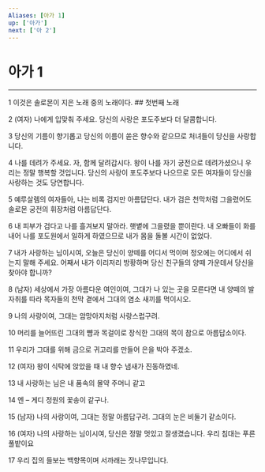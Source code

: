 ```yaml
---
Aliases: [아가 1]
up: ['아가']
next: ['아 2']
---
```

# 아가 1

***


1 이것은 솔로몬이 지은 노래 중의 노래이다. ## 첫번째 노래 

2 (여자) 나에게 입맞춰 주세요. 당신의 사랑은 포도주보다 더 달콤합니다. 

3 당신의 기름이 향기롭고 당신의 이름이 쏟은 향수와 같으므로 처녀들이 당신을 사랑합니다. 

4 나를 데려가 주세요. 자, 함께 달려갑시다. 왕이 나를 자기 궁전으로 데려가셨으니 우리는 정말 행복할 것입니다. 당신의 사랑이 포도주보다 나으므로 모든 여자들이 당신을 사랑하는 것도 당연합니다. 

5 예루살렘의 여자들아, 나는 비록 검지만 아름답단다. 내가 검은 천막처럼 그을렸어도 솔로몬 궁전의 휘장처럼 아름답단다. 

6 내 피부가 검다고 나를 흘겨보지 말아라. 햇볕에 그을렸을 뿐이란다. 내 오빠들이 화를 내어 나를 포도원에서 일하게 하였으므로 내가 몸을 돌볼 시간이 없었다. 

7 내가 사랑하는 님이시여, 오늘은 당신이 양떼를 어디서 먹이며 정오에는 어디에서 쉬는지 말해 주세요. 어째서 내가 이리저리 방황하며 당신 친구들의 양떼 가운데서 당신을 찾아야 합니까? 

8 (남자) 세상에서 가장 아름다운 여인이여, 그대가 나 있는 곳을 모른다면 내 양떼의 발자취를 따라 목자들의 천막 곁에서 그대의 염소 새끼를 먹이시오. 

9 나의 사랑이여, 그대는 암망아지처럼 사랑스럽구려. 

10 머리를 늘어뜨린 그대의 뺨과 목걸이로 장식한 그대의 목이 참으로 아름답소이다. 

11 우리가 그대를 위해 금으로 귀고리를 만들어 은을 박아 주겠소. 

12 (여자) 왕이 식탁에 앉았을 때 내 향수 냄새가 진동하였네. 

13 내 사랑하는 님은 내 품속의 몰약 주머니 같고 

14 엔 – 게디 정원의 꽃송이 같구나. 

15 (남자) 나의 사랑이여, 그대는 정말 아름답구려. 그대의 눈은 비둘기 같소이다. 

16 (여자) 나의 사랑하는 님이시여, 당신은 정말 멋있고 잘생겼습니다. 우리 침대는 푸른 풀밭이요 

17 우리 집의 들보는 백향목이며 서까래는 잣나무입니다.
